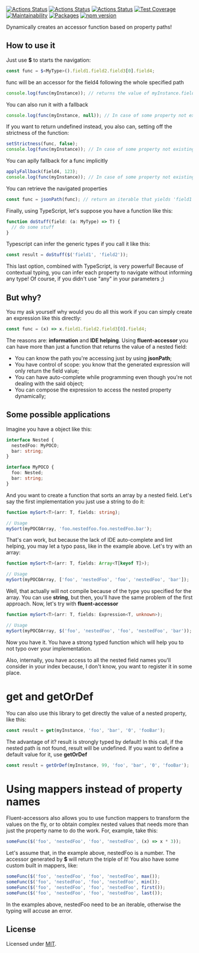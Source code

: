 [![Actions Status](https://github.com/Codibre/fluent-accessor/workflows/build/badge.svg)](https://github.com/Codibre/fluent-accessor/actions)
[![Actions Status](https://github.com/Codibre/fluent-accessor/workflows/test/badge.svg)](https://github.com/Codibre/fluent-accessor/actions)
[![Actions Status](https://github.com/Codibre/fluent-accessor/workflows/lint/badge.svg)](https://github.com/Codibre/fluent-accessor/actions)
[![Test Coverage](https://api.codeclimate.com/v1/badges/4bc45857f25baf6aef9c/test_coverage)](https://codeclimate.com/github/Codibre/fluent-accessor/test_coverage)
[![Maintainability](https://api.codeclimate.com/v1/badges/4bc45857f25baf6aef9c/maintainability)](https://codeclimate.com/github/Codibre/fluent-accessor/maintainability)
[![Packages](https://david-dm.org/Codibre/fluent-accessor.svg)](https://david-dm.org/Codibre/fluent-accessor)
[![npm version](https://badge.fury.io/js/fluent-accessor.svg)](https://badge.fury.io/js/fluent-accessor)

Dynamically creates an accessor function based on property paths!

## How to use it

Just use **\$** to starts the navigation:

```ts
const func = $<MyType>().field1.field2.field3[0].field4;
```

func will be an accessor for the field4 following the whole specified path

```ts
console.log(func(myInstance)); // returns the value of myInstance.field1.field2.field3[0].field4;
```

You can also run it with a fallback

```ts
console.log(func(myInstance, null)); // In case of some property not existing, it will return null;
```

If you want to return undefined instead, you also can, setting off the strictness of the function:

```ts
setStrictness(func, false);
console.log(func(myInstance)); // In case of some property not existing, it will return undefined;
```

You can aplly fallback for a func implicitly

```ts
applyFallback(field4, 123);
console.log(func(myInstance)); // In case of some property not existing, it will return 123;
```

You can retrieve the navigated properties

```ts
const func = jsonPath(func); // return an iterable that yields 'field1', 'field2', 'field3', '0' and, then, 'field4'
```

Finally, using TypeScript, let's suppose you have a function like this:

```ts
function doStuff(field: (a: MyType) => T) {
  // do some stuff
}
```

Typescript can infer the generic types if you call it like this:

```ts
const result = doStuff($('field1', 'field2'));
```

This last option, combined with TypeScript, is very powerful! Because of contextual typing, you can infer each
property to navigate without informing any type! Of course, if you didn't use "any" in your parameters ;)

## But why?

You my ask yourself why would you do all this work if you can simply create an expression like this directly:

```ts
const func = (x) => x.field1.field2.field3[0].field4;
```

The reasons are: **information** and **IDE helping**.
Using **fluent-accessor** you can have more than just a function that returns the value of a nested field:

- You can know the path you're accessing just by using **jsonPath**;
- You have control of scope: you know that the generated expression will only return the field value;
- You can have auto-complete while programming even though you're not dealing with the said object;
- You can compose the expression to access the nested property dynamically;

## Some possible applications

Imagine you have a object like this:

```ts
interface Nested {
  nestedFoo: MyPOCO;
  bar: string;
}

interface MyPOCO {
  foo: Nested;
  bar: string;
}
```

And you want to create a function that sorts an array by a nested field. Let's say the first implementation
you just use a string to do it:

```ts
function mySort<T>(arr: T, fields: string);

// Usage
mySort(myPOCOArray, 'foo.nestedfoo.foo.nestedFoo.bar');
```

That's can work, but because the lack of IDE auto-complete and lint helping, you may let a typo pass, like
in the example above.
Let's try with an array:

```ts
function mySort<T>(arr: T, fields: Array<T[keyof T]>);

// Usage
mySort(myPOCOArray, ['foo', 'nestedFoo', 'foo', 'nestedFoo', 'bar']);
```

Well, that actually will not compile because of the type you specified for the array. You can use **string**, but then, you'll have the same problem of the first approach.
Now, let's try with **fluent-accessor**

```ts
function mySort<T>(arr: T, fields: Expression<T, unknown>);

// Usage
mySort(myPOCOArray, $('foo', 'nestedFoo', 'foo', 'nestedFoo', 'bar'));
```

Now you have it. You have a strong typed function which will help you to not typo over your implementation.

Also, internally, you have access to all the nested field names you'll consider in your index because, I don't know, you want to register it in some place.

# get and getOrDef

You can also use this library to get directly the value of a nested property, like this:

```ts
const result = get(myInstance, 'foo', 'bar', '0', 'fooBar');
```

The advantage of it? result is strongly typed by default!
In this call, if the nested path is not found, result will be undefined.
If you want to define a default value for it, use **getOrDef**

```ts
const result = getOrDef(myInstance, 99, 'foo', 'bar', '0', 'fooBar');
```

# Using mappers instead of property names

Fluent-accessors also allows you to use function mappers to transform the values on the fly, or to obtain complex nested values
that needs more than just the property name to do the work.
For, example, take this:

```ts
someFunc($('foo', 'nestedFoo', 'foo', 'nestedFoo', (x) => x * 3));
```

Let's assume that, in the example above, nestedFoo is a number. The accessor generated by **$** will return the triple of it!
You also have some custom built in mappers, like:

```ts
someFunc($('foo', 'nestedFoo', 'foo', 'nestedFoo', max());
someFunc($('foo', 'nestedFoo', 'foo', 'nestedFoo', min());
someFunc($('foo', 'nestedFoo', 'foo', 'nestedFoo', first());
someFunc($('foo', 'nestedFoo', 'foo', 'nestedFoo', last());
```

In the examples above, nestedFoo need to be an iterable, otherwise the typing will accuse an error.

## License

Licensed under [MIT](https://en.wikipedia.org/wiki/MIT_License).
